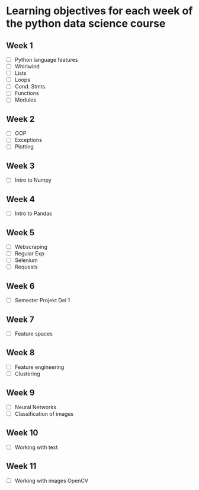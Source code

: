 # Learning objectives for each week of the python data science course

## Week 1

- [ ] Python language features
- [ ] Whirlwind
- [ ] Lists
- [ ] Loops
- [ ] Cond. Stmts.
- [ ] Functions
- [ ] Modules

## Week 2

- [ ] OOP
- [ ] Exceptions
- [ ] Plotting

## Week 3

- [ ] Intro to Numpy

## Week 4

- [ ] Intro to Pandas

## Week 5

- [ ] Webscraping
- [ ] Regular Exp
- [ ] Selenium
- [ ] Requests

## Week 6

- [ ] Semester Projekt Del 1

## Week 7

- [ ] Feature spaces

## Week 8

- [ ] Feature engineering
- [ ] Clustering

## Week 9

- [ ] Neural Networks
- [ ] Classification of images

## Week 10

- [ ] Working with text

## Week 11

- [ ] Working with images OpenCV
